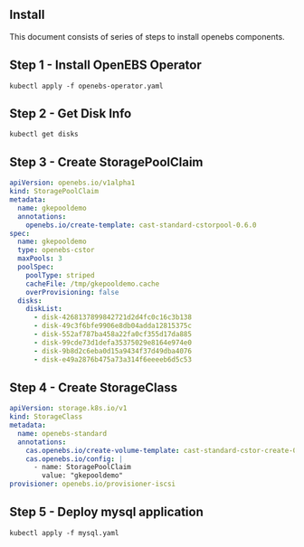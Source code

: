 ## Install
This document consists of series of steps to install openebs components. 

## Step 1 - Install OpenEBS Operator
`kubectl apply -f openebs-operator.yaml`

## Step 2 - Get Disk Info
`kubectl get disks`

## Step 3 - Create StoragePoolClaim
```yaml
apiVersion: openebs.io/v1alpha1
kind: StoragePoolClaim
metadata:
  name: gkepooldemo
  annotations:
    openebs.io/create-template: cast-standard-cstorpool-0.6.0
spec:
  name: gkepooldemo
  type: openebs-cstor
  maxPools: 3
  poolSpec:
    poolType: striped
    cacheFile: /tmp/gkepooldemo.cache
    overProvisioning: false
  disks:
    diskList:
      - disk-4268137899842721d2d4fc0c16c3b138
      - disk-49c3f6bfe9906e8db04adda12815375c
      - disk-552af787ba458a22fa0cf355d17da885
      - disk-99cde73d1defa35375029e8164e974e0
      - disk-9b8d2c6eba0d15a9434f37d49dba4076
      - disk-e49a2876b475a73a314f6eeeeb6d5c53
```

## Step 4 - Create StorageClass
```yaml
apiVersion: storage.k8s.io/v1
kind: StorageClass
metadata:
  name: openebs-standard
  annotations:
    cas.openebs.io/create-volume-template: cast-standard-cstor-create-0.7.0
    cas.openebs.io/config: |
      - name: StoragePoolClaim
        value: "gkepooldemo"
provisioner: openebs.io/provisioner-iscsi
```

## Step 5 - Deploy mysql application
`kubectl apply -f mysql.yaml`
